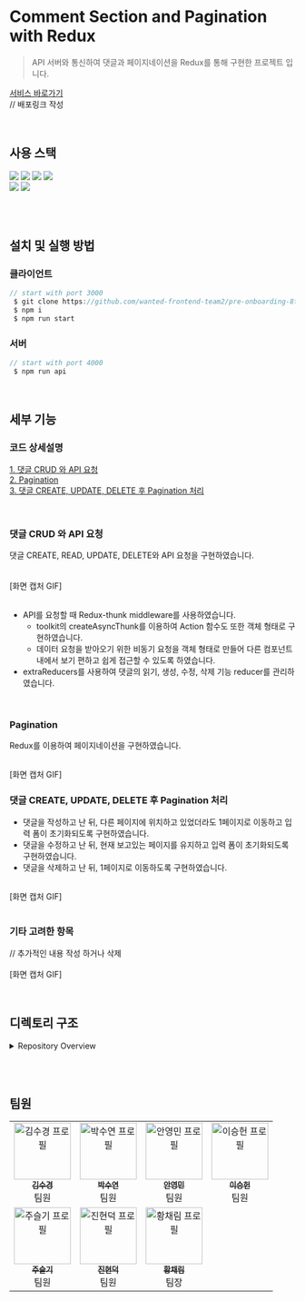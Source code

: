 # Comment Section and Pagination with Redux

> API 서버와 통신하여 댓글과 페이지네이션을 Redux를 통해 구현한 프로젝트 입니다.

[서비스 바로가기]()  
// 배포링크 작성

<br>

## 사용 스택

<img src="https://img.shields.io/badge/React-61DAFB?style=flat-square&logo=React&logoColor=black"/> <img src="https://img.shields.io/badge/Typescript-3178C6?style=flat-square&logo=Typescript&logoColor=white"/> <img src="https://img.shields.io/badge/HTML5-E34F26?style=flat-square&logo=html5&logoColor=white"/> <img src="https://img.shields.io/badge/JsonServer-000000?style=flat-square&logo=JSON&logoColor=white"/>  
<img src="https://img.shields.io/badge/Redux-764ABC?style=flat-square&logo=Redux&logoColor=white"/> <img src="https://img.shields.io/badge/Tailwind CSS-06B6D4?style=flat-square&logo=Tailwind CSS&logoColor=white"/>

<br>

<br>

## 설치 및 실행 방법

### 클라이언트

```javascript
// start with port 3000
 $ git clone https://github.com/wanted-frontend-team2/pre-onboarding-8th-4-2.git
 $ npm i
 $ npm run start
```

### 서버

```javascript
// start with port 4000
 $ npm run api
```

<br>

## 세부 기능

### 코드 상세설명

[1. 댓글 CRUD 와 API 요청](https://github.com/wanted-frontend-team2/pre-onboarding-8th-4-2/wiki/1.-%EB%8C%93%EA%B8%80-CRUD-%EC%99%80-API-%EC%9A%94%EC%B2%AD)  
[2. Pagination]()  
[3. 댓글 CREATE, UPDATE, DELETE 후 Pagination 처리]()

<br>

### 댓글 CRUD 와 API 요청

댓글 CREATE, READ, UPDATE, DELETE와 API 요청을 구현하였습니다.  
<br>  
[화면 캡처 GIF]  
<br>

- API를 요청할 때 Redux-thunk middleware를 사용하였습니다.
  - toolkit의 createAsyncThunk를 이용하여 Action 함수도 또한 객체 형태로 구현하였습니다.
  - 데이터 요청을 받아오기 위한 비동기 요청을 객체 형태로 만들어 다른 컴포넌트 내에서 보기 편하고 쉽게 접근할 수 있도록 하였습니다.
- extraReducers를 사용하여 댓글의 읽기, 생성, 수정, 삭제 기능 reducer를 관리하였습니다.

<br>

### Pagination

Redux를 이용하여 페이지네이션을 구현하였습니다.

<br>  
[화면 캡처 GIF]  
<br>

### 댓글 CREATE, UPDATE, DELETE 후 Pagination 처리

- 댓글을 작성하고 난 뒤, 다른 페이지에 위치하고 있었더라도 1페이지로 이동하고 입력 폼이 초기화되도록 구현하였습니다.
- 댓글을 수정하고 난 뒤, 현재 보고있는 페이지를 유지하고 입력 폼이 초기화되도록 구현하였습니다.
- 댓글을 삭제하고 난 뒤, 1페이지로 이동하도록 구현하였습니다.

<br>   
[화면 캡처 GIF]
<br>
<br>

### 기타 고려한 항목

// 추가적인 내용 작성 하거나 삭제 <br>  
[화면 캡처 GIF]

<br>

## 디렉토리 구조

<details>
    <summary>Repository Overview</summary>
        
        └─ 📂 src
           ├─ 📂 components
           │  └─ 📂 comment
           │     ├─ 📝 CommentForm.tsx
           │     ├─ 📝 CommentItem.tsx
           │     ├─ 📝 Comments.tsx
           │     ├─ 📝 DeleteButton.tsx
           │     └─ 📝 PageList.tsx
           ├─ 📂 constants
           │  └─ 📝 index.ts
           ├─ 📂 service
           │  └─ 📝 request.ts
           ├─ 📂 store
           │  ├─ 📂 comment
           │  │  ├─ 📝 commentActions.ts
           │  │  └─ 📝 commentSlice.ts
           │  └─ 📝 index.ts
           ├─ 📂 types
           │  └─ 📝 index.d.ts
           ├─ 📝 App.tsx
           └─ 📝 index.tsx

</details>

<br><br>

## 팀원

<table>
  <tbody>
    <tr>
      <td align="center"><a href="https://github.com/trondi"><img src="https://avatars.githubusercontent.com/u/42338190?v=4" width="100px;" alt="김수경 프로필"/><br /><sub><b>김수경</b></sub></a><br />팀원<br /></td>
      <td align="center"><a href="https://github.com/Iandayy"><img src="https://avatars.githubusercontent.com/u/104152583?v=4" width="100px;" alt="박수연 프로필"/><br /><sub><b>박수연</b></sub></a><br />팀원<br /></td>
      <td align="center"><a href="https://github.com/ahn0min"><img src="https://avatars.githubusercontent.com/u/89904226?v=4" width="100px;" alt="안영민 프로필"/><br /><sub><b>안영민</b></sub></a><br />팀원<br /></td>
          <td align="center"><a href="https://github.com/heony704"><img src="https://avatars.githubusercontent.com/u/36994104?v=4" width="100px;" alt="이승헌 프로필"/><br /><sub><b>이승헌</b></sub></a><br />팀원<br /></td>
     <tr/>
      <td align="center"><a href="https://github.com/Jooseulgi"><img src="https://avatars.githubusercontent.com/u/54945205?v=4" width="100px;" alt="주슬기 프로필"/><br /><sub><b>주슬기</b></sub></a><br />팀원<br /></td>
      <td align="center"><a href="https://github.com/dukjjang"><img src="https://avatars.githubusercontent.com/u/102455275?v=4" width="100px;" alt="진현덕 프로필"/><br /><sub><b>진현덕</b></sub></a><br />팀원<br /></td>
      <td align="center"><a href="https://github.com/cofla159"><img src="https://avatars.githubusercontent.com/u/70076564?v=4" width="100px;" alt="황채림 프로필"/><br /><sub><b>황채림</b></sub></a><br />팀장<br /></td>
    </tr>
  </tbody>
</table>
